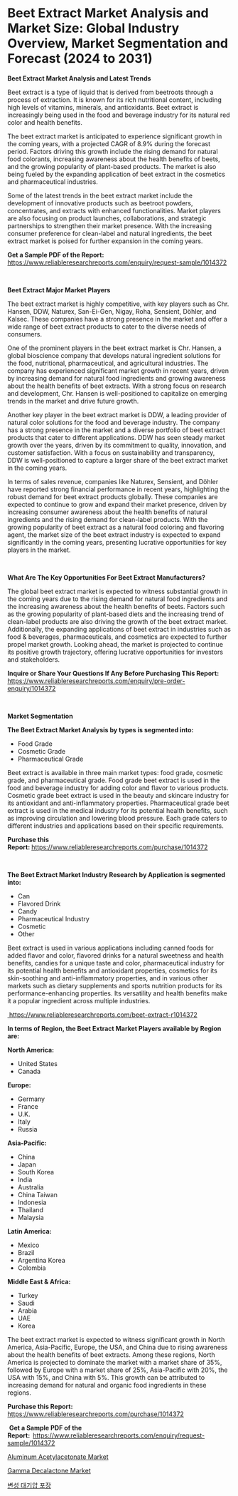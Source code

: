 <p><h1>Beet Extract Market Analysis and Market Size: Global Industry Overview, Market Segmentation and Forecast (2024 to 2031)</h1></p><p><strong>Beet Extract Market Analysis and Latest Trends</strong></p>
<p><p>Beet extract is a type of liquid that is derived from beetroots through a process of extraction. It is known for its rich nutritional content, including high levels of vitamins, minerals, and antioxidants. Beet extract is increasingly being used in the food and beverage industry for its natural red color and health benefits.</p><p>The beet extract market is anticipated to experience significant growth in the coming years, with a projected CAGR of 8.9% during the forecast period. Factors driving this growth include the rising demand for natural food colorants, increasing awareness about the health benefits of beets, and the growing popularity of plant-based products. The market is also being fueled by the expanding application of beet extract in the cosmetics and pharmaceutical industries.</p><p>Some of the latest trends in the beet extract market include the development of innovative products such as beetroot powders, concentrates, and extracts with enhanced functionalities. Market players are also focusing on product launches, collaborations, and strategic partnerships to strengthen their market presence. With the increasing consumer preference for clean-label and natural ingredients, the beet extract market is poised for further expansion in the coming years.</p></p>
<p><strong>Get a Sample PDF of the Report:&nbsp;</strong> <a href="https://www.reliableresearchreports.com/enquiry/request-sample/1014372">https://www.reliableresearchreports.com/enquiry/request-sample/1014372</a></p>
<p>&nbsp;</p>
<p><strong>Beet Extract Major Market Players</strong></p>
<p><p>The beet extract market is highly competitive, with key players such as Chr. Hansen, DDW, Naturex, San-Ei-Gen, Nigay, Roha, Sensient, Döhler, and Kalsec. These companies have a strong presence in the market and offer a wide range of beet extract products to cater to the diverse needs of consumers.</p><p>One of the prominent players in the beet extract market is Chr. Hansen, a global bioscience company that develops natural ingredient solutions for the food, nutritional, pharmaceutical, and agricultural industries. The company has experienced significant market growth in recent years, driven by increasing demand for natural food ingredients and growing awareness about the health benefits of beet extracts. With a strong focus on research and development, Chr. Hansen is well-positioned to capitalize on emerging trends in the market and drive future growth.</p><p>Another key player in the beet extract market is DDW, a leading provider of natural color solutions for the food and beverage industry. The company has a strong presence in the market and a diverse portfolio of beet extract products that cater to different applications. DDW has seen steady market growth over the years, driven by its commitment to quality, innovation, and customer satisfaction. With a focus on sustainability and transparency, DDW is well-positioned to capture a larger share of the beet extract market in the coming years.</p><p>In terms of sales revenue, companies like Naturex, Sensient, and Döhler have reported strong financial performance in recent years, highlighting the robust demand for beet extract products globally. These companies are expected to continue to grow and expand their market presence, driven by increasing consumer awareness about the health benefits of natural ingredients and the rising demand for clean-label products. With the growing popularity of beet extract as a natural food coloring and flavoring agent, the market size of the beet extract industry is expected to expand significantly in the coming years, presenting lucrative opportunities for key players in the market.</p></p>
<p>&nbsp;</p>
<p><strong>What Are The Key Opportunities For Beet Extract Manufacturers?</strong></p>
<p><p>The global beet extract market is expected to witness substantial growth in the coming years due to the rising demand for natural food ingredients and the increasing awareness about the health benefits of beets. Factors such as the growing popularity of plant-based diets and the increasing trend of clean-label products are also driving the growth of the beet extract market. Additionally, the expanding applications of beet extract in industries such as food & beverages, pharmaceuticals, and cosmetics are expected to further propel market growth. Looking ahead, the market is projected to continue its positive growth trajectory, offering lucrative opportunities for investors and stakeholders.</p></p>
<p><strong>Inquire or Share Your Questions If Any Before Purchasing This Report:</strong> <a href="https://www.reliableresearchreports.com/enquiry/pre-order-enquiry/1014372">https://www.reliableresearchreports.com/enquiry/pre-order-enquiry/1014372</a></p>
<p>&nbsp;</p>
<p><strong>Market Segmentation</strong></p>
<p><strong>The Beet Extract Market Analysis by types is segmented into:</strong></p>
<p><ul><li>Food Grade</li><li>Cosmetic Grade</li><li>Pharmaceutical Grade</li></ul></p>
<p><p>Beet extract is available in three main market types: food grade, cosmetic grade, and pharmaceutical grade. Food grade beet extract is used in the food and beverage industry for adding color and flavor to various products. Cosmetic grade beet extract is used in the beauty and skincare industry for its antioxidant and anti-inflammatory properties. Pharmaceutical grade beet extract is used in the medical industry for its potential health benefits, such as improving circulation and lowering blood pressure. Each grade caters to different industries and applications based on their specific requirements.</p></p>
<p><strong>Purchase this Report:&nbsp;</strong><a href="https://www.reliableresearchreports.com/purchase/1014372">https://www.reliableresearchreports.com/purchase/1014372</a></p>
<p>&nbsp;</p>
<p><strong>The Beet Extract Market Industry Research by Application is segmented into:</strong></p>
<p><ul><li>Can</li><li>Flavored Drink</li><li>Candy</li><li>Pharmaceutical Industry</li><li>Cosmetic</li><li>Other</li></ul></p>
<p><p>Beet extract is used in various applications including canned foods for added flavor and color, flavored drinks for a natural sweetness and health benefits, candies for a unique taste and color, pharmaceutical industry for its potential health benefits and antioxidant properties, cosmetics for its skin-soothing and anti-inflammatory properties, and in various other markets such as dietary supplements and sports nutrition products for its performance-enhancing properties. Its versatility and health benefits make it a popular ingredient across multiple industries.</p></p>
<p><a href="https://www.reliableresearchreports.com/beet-extract-r1014372">&nbsp;https://www.reliableresearchreports.com/beet-extract-r1014372</a></p>
<p><strong>In terms of Region, the Beet Extract Market Players available by Region are:</strong></p>
<p>
    <p> <strong> North America: </strong>
        <ul>
            <li>United States</li>
            <li>Canada</li>
        </ul>
        </p> 
    <p> <strong> Europe: </strong>
        <ul>
            <li>Germany</li>
            <li>France</li>
            <li>U.K.</li>
            <li>Italy</li>
            <li>Russia</li>
        </ul>
        </p> 
    <p> <strong> Asia-Pacific: </strong>
        <ul>
            <li>China</li>
            <li>Japan</li>
            <li>South Korea</li>
            <li>India</li>
            <li>Australia</li>
            <li>China Taiwan</li>
            <li>Indonesia</li>
            <li>Thailand</li>
            <li>Malaysia</li>
        </ul>
        </p> 
    <p> <strong> Latin America: </strong>
        <ul>
            <li>Mexico</li>
            <li>Brazil</li>
            <li>Argentina Korea</li>
            <li>Colombia</li>
        </ul>
        </p> 
    <p> <strong> Middle East & Africa: </strong>
        <ul>
            <li>Turkey</li>
            <li>Saudi</li>
            <li>Arabia</li>
            <li>UAE</li>
            <li>Korea</li>
        </ul>
    </p>
    </p>
<p><p>The beet extract market is expected to witness significant growth in North America, Asia-Pacific, Europe, the USA, and China due to rising awareness about the health benefits of beet extracts. Among these regions, North America is projected to dominate the market with a market share of 35%, followed by Europe with a market share of 25%, Asia-Pacific with 20%, the USA with 15%, and China with 5%. This growth can be attributed to increasing demand for natural and organic food ingredients in these regions.</p></p>
<p><strong>Purchase this Report: </strong><a href="https://www.reliableresearchreports.com/purchase/1014372">https://www.reliableresearchreports.com/purchase/1014372</a></p>
<p>&nbsp;<strong>Get a Sample PDF of the Report:&nbsp;&nbsp;</strong><a href="https://www.reliableresearchreports.com/enquiry/request-sample/1014372">https://www.reliableresearchreports.com/enquiry/request-sample/1014372</a></p>
<p><strong></strong></p>
<p><p><a href="https://github.com/troySchroederhs/Market-Research-Report-List-1/blob/main/aluminum-acetylacetonate-market.md">Aluminum Acetylacetonate Market</a></p><p><a href="https://github.com/caseyee25/Market-Research-Report-List-1/blob/main/gamma-decalactone-market.md">Gamma Decalactone Market</a></p><p><a href="https://github.com/WilburKihn5676/Market-Research-Report-List-3/blob/main/616049378854.md">변성 대기압 포장</a></p></p>